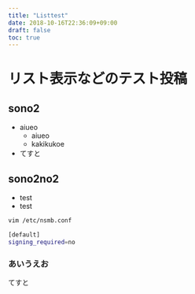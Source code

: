 ```yaml
---
title: "Listtest"
date: 2018-10-16T22:36:09+09:00
draft: false
toc: true
---
```


# リスト表示などのテスト投稿

## sono2

* aiueo
  - aiueo
  - kakikukoe
* てすと

## sono2no2

- test
- test

```bash
vim /etc/nsmb.conf

[default]
signing_required=no
```

### あいうえお

てすと
